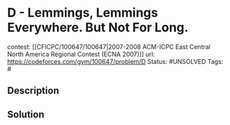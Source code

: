 # D - Lemmings, Lemmings Everywhere. But Not For Long.

contest: [[CFICPC/100647/100647|2007-2008 ACM-ICPC East Central North America Regional Contest (ECNA 2007)]]
url: https://codeforces.com/gym/100647/problem/D
Status: #UNSOLVED
Tags: #

## Description

## Solution

